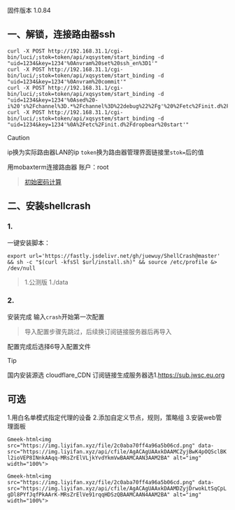 固件版本 1.0.84

## 一、解锁，连接路由器ssh

```
curl -X POST http://192.168.31.1/cgi-bin/luci/;stok=token/api/xqsystem/start_binding -d "uid=1234&key=1234'%0Anvram%20set%20ssh_en%3D1'"
curl -X POST http://192.168.31.1/cgi-bin/luci/;stok=token/api/xqsystem/start_binding -d "uid=1234&key=1234'%0Anvram%20commit'"
curl -X POST http://192.168.31.1/cgi-bin/luci/;stok=token/api/xqsystem/start_binding -d "uid=1234&key=1234'%0Ased%20-i%20's%2Fchannel%3D.*%2Fchannel%3D%22debug%22%2Fg'%20%2Fetc%2Finit.d%2Fdropbear'"
curl -X POST http://192.168.31.1/cgi-bin/luci/;stok=token/api/xqsystem/start_binding -d "uid=1234&key=1234'%0A%2Fetc%2Finit.d%2Fdropbear%20start'"
```
> [!CAUTION]
> ip换为实际路由器LAN的ip
> `token`换为路由器管理界面链接里`stok=`后的值

用mobaxterm连接路由器
账户：root
> [初始密码计算](https://miwifi.dev/ssh/)

## 二、安装shellcrash

### 1.
一键安装脚本：
```
export url='https://fastly.jsdelivr.net/gh/juewuy/ShellCrash@master' && sh -c "$(curl -kfsSl $url/install.sh)" && source /etc/profile &> /dev/null
```

> 1.公测版
> 1./data

### 2.

安装完成
输入`crash`开始第一次配置
> 导入配置步骤先跳过，后续换订阅链接服务器后再导入

配置完成后选择6导入配置文件

> [!TIP]
> 国内安装源选 cloudflare_CDN
> 订阅链接生成服务器选1.https://sub.jwsc.eu.org



## 可选

1.用白名单模式指定代理的设备
2.添加自定义节点，规则，策略组
3.安装web管理面板

`Gmeek-html<img src="https://img.liyifan.xyz/file/2c0aba70ff4a96a5b06cd.png" data-src="https://img.liyifan.xyz/api/cfile/AgACAgUAAxkDAAMCZyjBwK4pOQSclBKl2ioVEP8INnkAAqq-MRsZrElVLjkYvdYkmVwBAAMCAAN3AAM2BA" alt="img" width="100%">`

`Gmeek-html<img src="https://img.liyifan.xyz/file/2c0aba70ff4a96a5b06cd.png" data-src="https://img.liyifan.xyz/api/cfile/AgACAgUAAxkDAAMDZyjDrwokLtSqCpLgDl8PYfJqfPkAArK-MRsZrElVe91rqqHDSzQBAAMCAAN4AAM2BA" alt="img" width="100%">`
